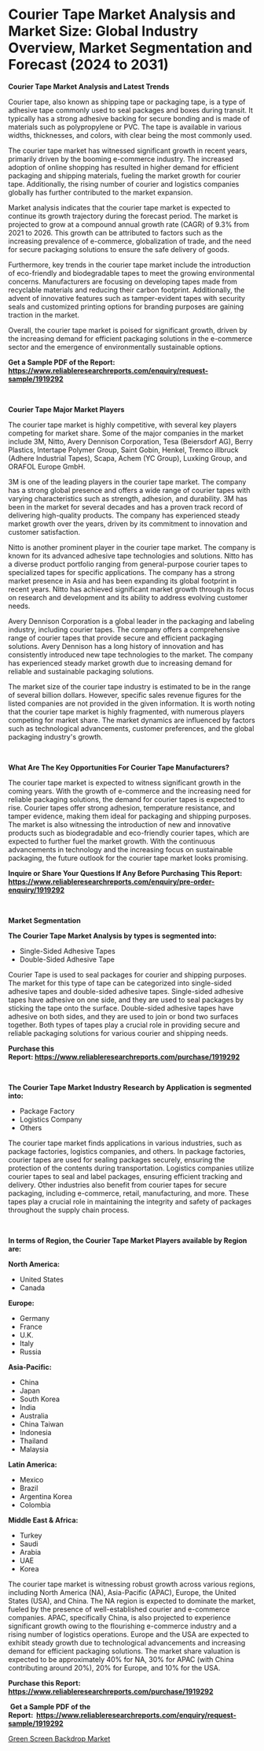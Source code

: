 <p><h1>Courier Tape Market Analysis and Market Size: Global Industry Overview, Market Segmentation and Forecast (2024 to 2031)</h1></p><p><strong>Courier Tape Market Analysis and Latest Trends</strong></p>
<p><p>Courier tape, also known as shipping tape or packaging tape, is a type of adhesive tape commonly used to seal packages and boxes during transit. It typically has a strong adhesive backing for secure bonding and is made of materials such as polypropylene or PVC. The tape is available in various widths, thicknesses, and colors, with clear being the most commonly used.</p><p>The courier tape market has witnessed significant growth in recent years, primarily driven by the booming e-commerce industry. The increased adoption of online shopping has resulted in higher demand for efficient packaging and shipping materials, fueling the market growth for courier tape. Additionally, the rising number of courier and logistics companies globally has further contributed to the market expansion.</p><p>Market analysis indicates that the courier tape market is expected to continue its growth trajectory during the forecast period. The market is projected to grow at a compound annual growth rate (CAGR) of 9.3% from 2021 to 2026. This growth can be attributed to factors such as the increasing prevalence of e-commerce, globalization of trade, and the need for secure packaging solutions to ensure the safe delivery of goods.</p><p>Furthermore, key trends in the courier tape market include the introduction of eco-friendly and biodegradable tapes to meet the growing environmental concerns. Manufacturers are focusing on developing tapes made from recyclable materials and reducing their carbon footprint. Additionally, the advent of innovative features such as tamper-evident tapes with security seals and customized printing options for branding purposes are gaining traction in the market.</p><p>Overall, the courier tape market is poised for significant growth, driven by the increasing demand for efficient packaging solutions in the e-commerce sector and the emergence of environmentally sustainable options.</p></p>
<p><strong>Get a Sample PDF of the Report:&nbsp; <a href="https://www.reliableresearchreports.com/enquiry/request-sample/1919292">https://www.reliableresearchreports.com/enquiry/request-sample/1919292</a></strong></p>
<p>&nbsp;</p>
<p><strong>Courier Tape Major Market Players</strong></p>
<p><p>The courier tape market is highly competitive, with several key players competing for market share. Some of the major companies in the market include 3M, Nitto, Avery Dennison Corporation, Tesa (Beiersdorf AG), Berry Plastics, Intertape Polymer Group, Saint Gobin, Henkel, Tremco illbruck (Adhere Industrial Tapes), Scapa, Achem (YC Group), Luxking Group, and ORAFOL Europe GmbH.</p><p>3M is one of the leading players in the courier tape market. The company has a strong global presence and offers a wide range of courier tapes with varying characteristics such as strength, adhesion, and durability. 3M has been in the market for several decades and has a proven track record of delivering high-quality products. The company has experienced steady market growth over the years, driven by its commitment to innovation and customer satisfaction.</p><p>Nitto is another prominent player in the courier tape market. The company is known for its advanced adhesive tape technologies and solutions. Nitto has a diverse product portfolio ranging from general-purpose courier tapes to specialized tapes for specific applications. The company has a strong market presence in Asia and has been expanding its global footprint in recent years. Nitto has achieved significant market growth through its focus on research and development and its ability to address evolving customer needs.</p><p>Avery Dennison Corporation is a global leader in the packaging and labeling industry, including courier tapes. The company offers a comprehensive range of courier tapes that provide secure and efficient packaging solutions. Avery Dennison has a long history of innovation and has consistently introduced new tape technologies to the market. The company has experienced steady market growth due to increasing demand for reliable and sustainable packaging solutions.</p><p>The market size of the courier tape industry is estimated to be in the range of several billion dollars. However, specific sales revenue figures for the listed companies are not provided in the given information. It is worth noting that the courier tape market is highly fragmented, with numerous players competing for market share. The market dynamics are influenced by factors such as technological advancements, customer preferences, and the global packaging industry's growth.</p></p>
<p>&nbsp;</p>
<p><strong>What Are The Key Opportunities For Courier Tape Manufacturers?</strong></p>
<p><p>The courier tape market is expected to witness significant growth in the coming years. With the growth of e-commerce and the increasing need for reliable packaging solutions, the demand for courier tapes is expected to rise. Courier tapes offer strong adhesion, temperature resistance, and tamper evidence, making them ideal for packaging and shipping purposes. The market is also witnessing the introduction of new and innovative products such as biodegradable and eco-friendly courier tapes, which are expected to further fuel the market growth. With the continuous advancements in technology and the increasing focus on sustainable packaging, the future outlook for the courier tape market looks promising.</p></p>
<p><strong>Inquire or Share Your Questions If Any Before Purchasing This Report: <a href="https://www.reliableresearchreports.com/enquiry/pre-order-enquiry/1919292">https://www.reliableresearchreports.com/enquiry/pre-order-enquiry/1919292</a></strong></p>
<p>&nbsp;</p>
<p><strong>Market Segmentation</strong></p>
<p><strong>The Courier Tape Market Analysis by types is segmented into:</strong></p>
<p><ul><li>Single-Sided Adhesive Tapes</li><li>Double-Sided Adhesive Tape</li></ul></p>
<p><p>Courier Tape is used to seal packages for courier and shipping purposes. The market for this type of tape can be categorized into single-sided adhesive tapes and double-sided adhesive tapes. Single-sided adhesive tapes have adhesive on one side, and they are used to seal packages by sticking the tape onto the surface. Double-sided adhesive tapes have adhesive on both sides, and they are used to join or bond two surfaces together. Both types of tapes play a crucial role in providing secure and reliable packaging solutions for various courier and shipping needs.</p></p>
<p><strong>Purchase this Report:&nbsp;<a href="https://www.reliableresearchreports.com/purchase/1919292">https://www.reliableresearchreports.com/purchase/1919292</a></strong></p>
<p>&nbsp;</p>
<p><strong>The Courier Tape Market Industry Research by Application is segmented into:</strong></p>
<p><ul><li>Package Factory</li><li>Logistics Company</li><li>Others</li></ul></p>
<p><p>The courier tape market finds applications in various industries, such as package factories, logistics companies, and others. In package factories, courier tapes are used for sealing packages securely, ensuring the protection of the contents during transportation. Logistics companies utilize courier tapes to seal and label packages, ensuring efficient tracking and delivery. Other industries also benefit from courier tapes for secure packaging, including e-commerce, retail, manufacturing, and more. These tapes play a crucial role in maintaining the integrity and safety of packages throughout the supply chain process.</p></p>
<p>&nbsp;</p>
<p><strong>In terms of Region, the Courier Tape Market Players available by Region are:</strong></p>
<p>
    <p> <strong> North America: </strong>
        <ul>
            <li>United States</li>
            <li>Canada</li>
        </ul>
        </p> 
    <p> <strong> Europe: </strong>
        <ul>
            <li>Germany</li>
            <li>France</li>
            <li>U.K.</li>
            <li>Italy</li>
            <li>Russia</li>
        </ul>
        </p> 
    <p> <strong> Asia-Pacific: </strong>
        <ul>
            <li>China</li>
            <li>Japan</li>
            <li>South Korea</li>
            <li>India</li>
            <li>Australia</li>
            <li>China Taiwan</li>
            <li>Indonesia</li>
            <li>Thailand</li>
            <li>Malaysia</li>
        </ul>
        </p> 
    <p> <strong> Latin America: </strong>
        <ul>
            <li>Mexico</li>
            <li>Brazil</li>
            <li>Argentina Korea</li>
            <li>Colombia</li>
        </ul>
        </p> 
    <p> <strong> Middle East & Africa: </strong>
        <ul>
            <li>Turkey</li>
            <li>Saudi</li>
            <li>Arabia</li>
            <li>UAE</li>
            <li>Korea</li>
        </ul>
    </p>
    </p>
<p><p>The courier tape market is witnessing robust growth across various regions, including North America (NA), Asia-Pacific (APAC), Europe, the United States (USA), and China. The NA region is expected to dominate the market, fueled by the presence of well-established courier and e-commerce companies. APAC, specifically China, is also projected to experience significant growth owing to the flourishing e-commerce industry and a rising number of logistics operations. Europe and the USA are expected to exhibit steady growth due to technological advancements and increasing demand for efficient packaging solutions. The market share valuation is expected to be approximately 40% for NA, 30% for APAC (with China contributing around 20%), 20% for Europe, and 10% for the USA.</p></p>
<p><strong>Purchase this Report: <a href="https://www.reliableresearchreports.com/purchase/1919292">https://www.reliableresearchreports.com/purchase/1919292</a></strong></p>
<p>&nbsp;<strong>Get a Sample PDF of the Report:&nbsp;&nbsp;<a href="https://www.reliableresearchreports.com/enquiry/request-sample/1919292">https://www.reliableresearchreports.com/enquiry/request-sample/1919292</a></strong></p>
<p><strong></strong></p>
<p><p><a href="https://github.com/nicoletavirag/Market-Research-Report-List-1/blob/main/green-screen-backdrop-market.md">Green Screen Backdrop Market</a></p></p>